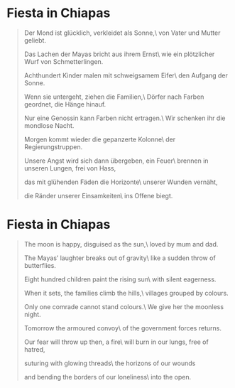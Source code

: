 Fiesta in Chiapas
=================

> Der Mond ist glücklich, verkleidet als Sonne,\\
> von Vater und Mutter geliebt.
>
> Das Lachen der Mayas bricht aus ihrem Ernst\\
> wie ein plötzlicher Wurf von Schmetterlingen.
>
> Achthundert Kinder malen mit schweigsamem Eifer\\
> den Aufgang der Sonne.
>
> Wenn sie untergeht, ziehen die Familien,\\
> Dörfer nach Farben geordnet, die Hänge hinauf.
>
> Nur eine Genossin kann Farben nicht ertragen.\\
> Wir schenken ihr die mondlose Nacht.
>
> Morgen kommt wieder die gepanzerte Kolonne\\
> der Regierungstruppen.
>
> Unsere Angst wird sich dann übergeben, ein Feuer\\
> brennen in unseren Lungen, frei von Hass,
>
> das mit glühenden Fäden die Horizonte\\
> unserer Wunden vernäht,
>
> die Ränder unserer Einsamkeiten\\
> ins Offene biegt.

Fiesta in Chiapas
=================

> The moon is happy, disguised as the sun,\\
> loved by mum and dad.
>
> The Mayas’ laughter breaks out of gravity\\
> like a sudden throw of butterflies.
>
> Eight hundred children paint the rising sun\\
> with silent eagerness.
>
> When it sets, the families climb the hills,\\
> villages grouped by colours.
>
> Only one comrade cannot stand colours.\\
> We give her the moonless night.
>
> Tomorrow the armoured convoy\\
> of the government forces returns.
>
> Our fear will throw up then, a fire\\
> will burn in our lungs, free of hatred,
>
> suturing with glowing threads\\
> the horizons of our wounds
>
> and bending the borders of our loneliness\\
> into the open.
